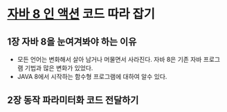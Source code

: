 # [자바 8 인 액션](http://www.yes24.com/Product/Goods/17252419) 코드 따라 잡기

## 1장 자바 8을 눈여겨봐야 하는 이유

- 모든 언어는 변화해서 살아 남거나 머물면서 사라진다. 자바 8은 기존 자바 프로그램 기법과 많은 변화가 있었다.
- JAVA 8에서 시작하는 함수형 프로그램에 대하여 알수 있다.

## 2장 동작 파라미터화 코드 전달하기

